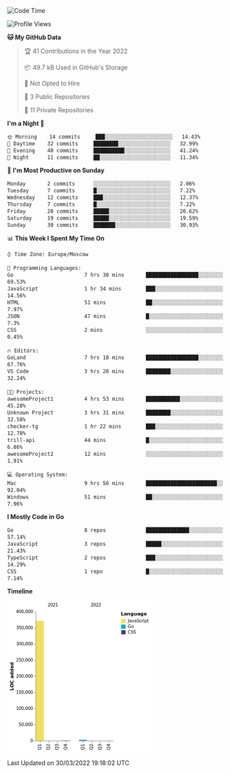 <!--START_SECTION:waka-->
![Code Time](http://img.shields.io/badge/Code%20Time-235%20hrs%2016%20mins-blue)

![Profile Views](http://img.shields.io/badge/Profile%20Views-0-blue)

**🐱 My GitHub Data** 

> 🏆 41 Contributions in the Year 2022
 > 
> 📦 49.7 kB Used in GitHub's Storage 
 > 
> 🚫 Not Opted to Hire
 > 
> 📜 3 Public Repositories 
 > 
> 🔑 11 Private Repositories  
 > 
**I'm a Night 🦉** 

```text
🌞 Morning    14 commits     ███░░░░░░░░░░░░░░░░░░░░░░   14.43% 
🌆 Daytime    32 commits     ████████░░░░░░░░░░░░░░░░░   32.99% 
🌃 Evening    40 commits     ██████████░░░░░░░░░░░░░░░   41.24% 
🌙 Night      11 commits     ██░░░░░░░░░░░░░░░░░░░░░░░   11.34%

```
📅 **I'm Most Productive on Sunday** 

```text
Monday       2 commits      ░░░░░░░░░░░░░░░░░░░░░░░░░   2.06% 
Tuesday      7 commits      █░░░░░░░░░░░░░░░░░░░░░░░░   7.22% 
Wednesday    12 commits     ███░░░░░░░░░░░░░░░░░░░░░░   12.37% 
Thursday     7 commits      █░░░░░░░░░░░░░░░░░░░░░░░░   7.22% 
Friday       20 commits     █████░░░░░░░░░░░░░░░░░░░░   20.62% 
Saturday     19 commits     █████░░░░░░░░░░░░░░░░░░░░   19.59% 
Sunday       30 commits     ███████░░░░░░░░░░░░░░░░░░   30.93%

```


📊 **This Week I Spent My Time On** 

```text
⌚︎ Time Zone: Europe/Moscow

💬 Programming Languages: 
Go                       7 hrs 30 mins       █████████████████░░░░░░░░   69.53% 
JavaScript               1 hr 34 mins        ███░░░░░░░░░░░░░░░░░░░░░░   14.56% 
HTML                     51 mins             ██░░░░░░░░░░░░░░░░░░░░░░░   7.97% 
JSON                     47 mins             █░░░░░░░░░░░░░░░░░░░░░░░░   7.3% 
CSS                      2 mins              ░░░░░░░░░░░░░░░░░░░░░░░░░   0.45%

🔥 Editors: 
GoLand                   7 hrs 18 mins       █████████████████░░░░░░░░   67.76% 
VS Code                  3 hrs 28 mins       ████████░░░░░░░░░░░░░░░░░   32.24%

🐱‍💻 Projects: 
awesomeProject1          4 hrs 53 mins       ███████████░░░░░░░░░░░░░░   45.28% 
Unknown Project          3 hrs 31 mins       ████████░░░░░░░░░░░░░░░░░   32.58% 
checker-tg               1 hr 22 mins        ███░░░░░░░░░░░░░░░░░░░░░░   12.78% 
trill-api                44 mins             █░░░░░░░░░░░░░░░░░░░░░░░░   6.86% 
awesomeProject2          12 mins             ░░░░░░░░░░░░░░░░░░░░░░░░░   1.91%

💻 Operating System: 
Mac                      9 hrs 56 mins       ███████████████████████░░   92.04% 
Windows                  51 mins             ██░░░░░░░░░░░░░░░░░░░░░░░   7.96%

```

**I Mostly Code in Go** 

```text
Go                       8 repos             ██████████████░░░░░░░░░░░   57.14% 
JavaScript               3 repos             █████░░░░░░░░░░░░░░░░░░░░   21.43% 
TypeScript               2 repos             ███░░░░░░░░░░░░░░░░░░░░░░   14.29% 
CSS                      1 repo              █░░░░░░░░░░░░░░░░░░░░░░░░   7.14%

```


**Timeline**

![Chart not found](https://raw.githubusercontent.com/jeezft/jeezft/main/charts/bar_graph.png) 


 Last Updated on 30/03/2022 19:18:02 UTC
<!--END_SECTION:waka-->
